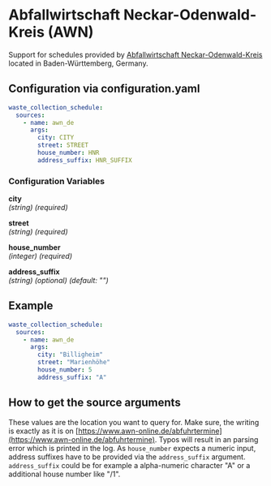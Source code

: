 # Abfallwirtschaft Neckar-Odenwald-Kreis (AWN)

Support for schedules provided by [Abfallwirtschaft Neckar-Odenwald-Kreis](https://www.awn-online.de/) located in Baden-Württemberg, Germany.

## Configuration via configuration.yaml

```yaml
waste_collection_schedule:
  sources:
    - name: awn_de
      args:
        city: CITY
        street: STREET
        house_number: HNR
        address_suffix: HNR_SUFFIX
```

### Configuration Variables

**city**  
*(string) (required)*

**street**  
*(string) (required)*

**house_number**  
*(integer) (required)*

**address_suffix**  
*(string) (optional) (default: "")*

## Example

```yaml
waste_collection_schedule:
  sources:
    - name: awn_de
      args:
        city: "Billigheim"
        street: "Marienhöhe"
        house_number: 5
        address_suffix: "A"
```

## How to get the source arguments

These values are the location you want to query for. Make sure, the writing is exactly as it is on [https://www.awn-online.de/abfuhrtermine](https://www.awn-online.de/abfuhrtermine). Typos will result in an parsing error which is printed in the log. As `house_number` expects a numeric input, address suffixes have to be provided via the `address_suffix` argument.
`address_suffix` could be for example a alpha-numeric character "A" or a additional house number like "/1".
